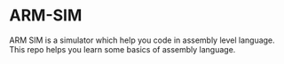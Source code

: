 # ARM-SIM
ARM SIM is a simulator which help you code in assembly level language. This repo helps you learn some basics of assembly language. 
